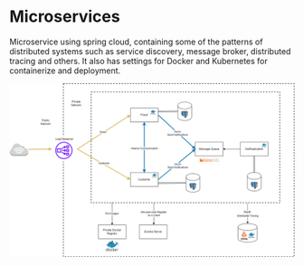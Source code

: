 # Microservices

Microservice using spring cloud, containing some of the patterns of distributed systems such as service discovery, message broker, distributed tracing and others. It also has settings for Docker and Kubernetes for containerize and deployment.

![Alt text](img.png)

